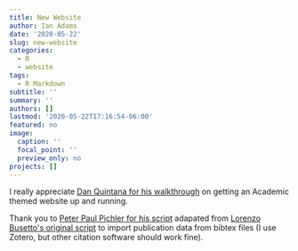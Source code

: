 ```yaml
---
title: New Website
author: Ian Adams
date: '2020-05-22'
slug: new-website
categories:
  - R
  - website
tags:
  - R Markdown
subtitle: ''
summary: ''
authors: []
lastmod: '2020-05-22T17:16:54-06:00'
featured: no
image:
  caption: ''
  focal_point: ''
  preview_only: no
projects: []
---
```


I really appreciate [Dan Quintana for his walkthrough](https://www.dsquintana.blog/free-website-in-r-easy/) on getting an Academic themed website up and running. 

Thank you to [Peter Paul Pichler for his script](http://www.pik-potsdam.de/~pichler/blog/) adapated from [Lorenzo Busetto's original script](https://lbusett.netlify.app/post/automatically-importing-publications-from-bibtex-to-a-hugo-academic-blog/) to import publication data from bibtex files (I use Zotero, but other citation software should work fine). 